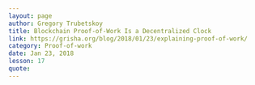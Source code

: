 ```yaml
---
layout: page
author: Gregory Trubetskoy
title: Blockchain Proof-of-Work Is a Decentralized Clock
link: https://grisha.org/blog/2018/01/23/explaining-proof-of-work/
category: Proof-of-work
date: Jan 23, 2018
lesson: 17
quote: 
---
```

